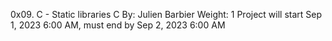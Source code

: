 0x09. C - Static libraries
C
 By: Julien Barbier
 Weight: 1
 Project will start Sep 1, 2023 6:00 AM, must end by Sep 2, 2023 6:00 AM
